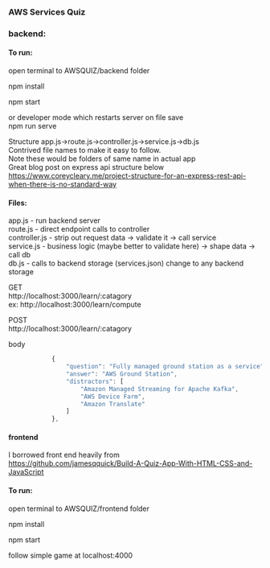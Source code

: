 ### AWS Services Quiz

### backend:

#### To run:

open terminal to AWSQUIZ/backend folder

npm install

npm start

or developer mode which restarts server on file save<br/>
npm run serve

Structure app.js->route.js->controller.js->service.js->db.js <br/>
Contrived file names to make it easy to follow.<br/>
Note these would be folders of same name in actual app<br/>
Great blog post on express api structure below<br/>
https://www.coreycleary.me/project-structure-for-an-express-rest-api-when-there-is-no-standard-way

#### Files:
app.js - run backend server<br/>
route.js - direct endpoint calls to controller<br/>
controller.js - strip out request data -> validate it -> call service<br/>
service.js - business logic (maybe better to validate here) -> shape data -> call db<br/>
db.js - calls to backend storage (services.json) change to any backend storage<br/>


GET <br/>
http://localhost:3000/learn/:catagory<br/>
ex:
http://localhost:3000/learn/compute


POST <br/>
http://localhost:3000/learn/:catagory <br/>

body<br/>
```javascript 
            {
                "question": "Fully managed ground station as a service",
                "answer": "AWS Ground Station",
                "distractors": [
                    "Amazon Managed Streaming for Apache Kafka",
                    "AWS Device Farm",
                    "Amazon Translate"
                ]
            },
```

#### frontend
I borrowed front end heavily from<br/>
https://github.com/jamesqquick/Build-A-Quiz-App-With-HTML-CSS-and-JavaScript

#### To run:

open terminal to AWSQUIZ/frontend folder

npm install

npm start

follow simple game at localhost:4000
